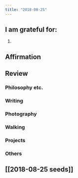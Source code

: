 ```yaml
---
title: "2018-08-25"
---
```

## I am grateful for:
1. 

## Affirmation

## Review
### Philosophy etc.

### Writing

### Photography

### Walking

### Projects

### Others

## [[2018-08-25 seeds]]
